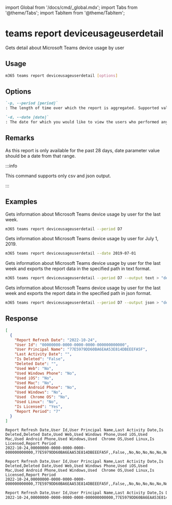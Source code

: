 <!-- DISCLAIMER: All secrets, passwords, and sensitive values in this document are examples only and not real credentials. -->
import Global from '/docs/cmd/_global.mdx';
import Tabs from '@theme/Tabs';
import TabItem from '@theme/TabItem';

# teams report deviceusageuserdetail

Gets detail about Microsoft Teams device usage by user

## Usage

```sh
m365 teams report deviceusageuserdetail [options]
```

## Options

```md definition-list
`-p, --period [period]`
: The length of time over which the report is aggregated. Supported values `D7`, `D30`, `D90`, `D180`.

`-d, --date [date]`
: The date for which you would like to view the users who performed any activity. Supported date format is `YYYY-MM-DD`.
```

<Global />

## Remarks

As this report is only available for the past 28 days, date parameter value should be a date from that range.

:::info

This command supports only csv and json output.

:::

## Examples

Gets information about Microsoft Teams device usage by user for the last week.

```sh
m365 teams report deviceusageuserdetail --period D7
```

Gets information about Microsoft Teams device usage by user for July 1, 2019.

```sh
m365 teams report deviceusageuserdetail --date 2019-07-01
```

Gets information about Microsoft Teams device usage by user for the last week and exports the report data in the specified path in text format.

```sh
m365 teams report deviceusageuserdetail --period D7 --output text > "deviceusageuserdetail.txt"
```

Gets information about Microsoft Teams device usage by user for the last week and exports the report data in the specified path in json format.

```sh
m365 teams report deviceusageuserdetail --period D7 --output json > "deviceusageuserdetail.json"
```

## Response

<Tabs>
  <TabItem value="JSON">

  ``` json
  [
    {
      "Report Refresh Date": "2022-10-24",
      "User Id": "00000000-0000-0000-0000-000000000000",
      "User Principal Name": "77E5979DD60BA6EAA53E814DBEEEFA5F",
      "Last Activity Date": "",
      "Is Deleted": "False",
      "Deleted Date": "",
      "Used Web": "No",
      "Used Windows Phone": "No",
      "Used iOS": "No",
      "Used Mac": "No",
      "Used Android Phone": "No",
      "Used Windows": "No",
      "Used  Chrome OS": "No",
      "Used Linux": "No",
      "Is Licensed": "Yes",
      "Report Period": "7"
    }
  ]
  ```

  </TabItem>
  <TabItem value="Text">

  ``` text
  Report Refresh Date,User Id,User Principal Name,Last Activity Date,Is Deleted,Deleted Date,Used Web,Used Windows Phone,Used iOS,Used Mac,Used Android Phone,Used Windows,Used  Chrome OS,Used Linux,Is Licensed,Report Period
  2022-10-24,00000000-0000-0000-0000-000000000000,77E5979DD60BA6EAA53E814DBEEEFA5F,,False,,No,No,No,No,No,No,No,No,Yes,7
  ```

  </TabItem>
  <TabItem value="CSV">

  ``` text
  Report Refresh Date,User Id,User Principal Name,Last Activity Date,Is Deleted,Deleted Date,Used Web,Used Windows Phone,Used iOS,Used Mac,Used Android Phone,Used Windows,Used  Chrome OS,Used Linux,Is Licensed,Report Period
  2022-10-24,00000000-0000-0000-0000-000000000000,77E5979DD60BA6EAA53E814DBEEEFA5F,,False,,No,No,No,No,No,No,No,No,Yes,7
  ```

  </TabItem>
  <TabItem value="Markdown">

  ```md
  Report Refresh Date,User Id,User Principal Name,Last Activity Date,Is Deleted,Deleted Date,Used Web,Used Windows Phone,Used iOS,Used Mac,Used Android Phone,Used Windows,Used  Chrome OS,Used Linux,Is Licensed,Report Period
  2022-10-24,00000000-0000-0000-0000-000000000000,77E5979DD60BA6EAA53E814DBEEEFA5F,,False,,No,No,No,No,No,No,No,No,Yes,7
  ```

  </TabItem>
</Tabs>
